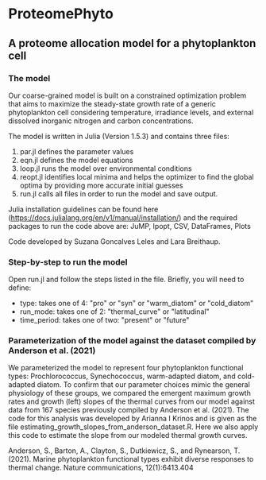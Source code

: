 # ProteomePhyto

## A proteome allocation model for a phytoplankton cell

### The model

Our coarse-grained model is built on a constrained optimization problem that aims to maximize the steady-state growth rate of a generic phytoplankton cell considering temperature, irradiance levels, and external dissolved inorganic nitrogen and carbon concentrations. 

The model is written in Julia (Version 1.5.3) and contains three files: 
1) par.jl defines the parameter values
2) eqn.jl defines the model equations
3) loop.jl runs the model over environmental conditions
4) reopt.jl identifies local minima and helps the optimizer to find the global optima by providing more accurate initial guesses
5) run.jl calls all files in order to run the model and save output.

Julia installation guidelines can be found here (https://docs.julialang.org/en/v1/manual/installation/) and the required packages to run the code above are: JuMP, Ipopt, CSV, DataFrames, Plots

Code developed by Suzana Goncalves Leles and Lara Breithaup.

### Step-by-step to run the model
Open run.jl and follow the steps listed in the file. Briefly, you will need to define:
- type: takes one of 4: "pro" or "syn" or "warm_diatom" or "cold_diatom"
- run_mode: takes one of 2: "thermal_curve" or "latitudinal"
- time_period: takes one of two: "present" or "future"
  
### Parameterization of the model against the dataset compiled by Anderson et al. (2021)

We parameterized the model to represent four phytoplankton functional types: Prochlorococcus, Synechococcus, warm-adapted diatom, and cold-adapted diatom. To confirm that our parameter choices mimic the general physiology of these groups, we compared the emergent maximum growth rates and growth (left) slopes of the thermal curves from our model against data from 167 species previously compiled by Anderson et al. (2021). The code for this analysis was developed by Arianna I Krinos and is given as the file estimating_growth_slopes_from_anderson_dataset.R. Here we also apply this code to estimate the slope from our modeled thermal growth curves.

Anderson, S., Barton, A., Clayton, S., Dutkiewicz, S., and Rynearson, T. (2021). Marine phytoplankton functional types exhibit diverse responses to thermal change. Nature communications, 12(1):6413.404


